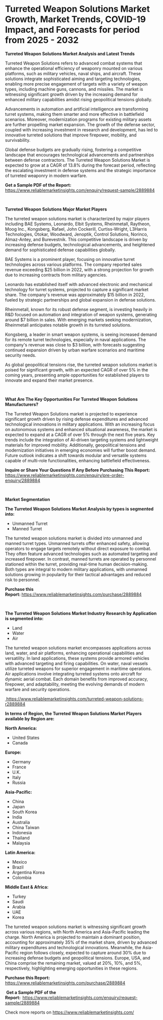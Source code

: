 <p><h1>Turreted Weapon Solutions Market Growth, Market Trends, COVID-19 Impact, and Forecasts for period from 2025 - 2032</h1></p><p><strong>Turreted Weapon Solutions Market Analysis and Latest Trends</strong></p>
<p><p>Turreted Weapon Solutions refers to advanced combat systems that enhance the operational efficiency of weaponry mounted on various platforms, such as military vehicles, naval ships, and aircraft. These solutions integrate sophisticated aiming and targeting technologies, enabling more precise engagement of targets with a variety of weapon types, including machine guns, cannons, and missiles. The market is witnessing significant growth driven by the increasing demand for enhanced military capabilities amidst rising geopolitical tensions globally. </p><p>Advancements in automation and artificial intelligence are transforming turret systems, making them smarter and more effective in battlefield scenarios. Moreover, modernization programs for existing military assets are further propelling market expansion. The growth of the defense sector, coupled with increasing investment in research and development, has led to innovative turreted solutions that improve firepower, mobility, and survivability. </p><p>Global defense budgets are gradually rising, fostering a competitive landscape that encourages technological advancements and partnerships between defense contractors. The Turreted Weapon Solutions Market is expected to grow at a CAGR of 13.8% during the forecast period, reflecting the escalating investment in defense systems and the strategic importance of turreted weaponry in modern warfare.</p></p>
<p><strong>Get a Sample PDF of the Report:&nbsp;</strong> <a href="https://www.reliablemarketinsights.com/enquiry/request-sample/2889884?utm_campaign=2244&utm_medium=2&utm_source=Github&utm_content=ia&utm_term=14032025&utm_id=turreted-weapon-solutions">https://www.reliablemarketinsights.com/enquiry/request-sample/2889884</a></p>
<p>&nbsp;</p>
<p><strong>Turreted Weapon Solutions Major Market Players</strong></p>
<p><p>The turreted weapon solutions market is characterized by major players including BAE Systems, Leonardo, Elbit Systems, Rheinmetall, Raytheon, Moog Inc., Kongsberg, Rafael, John Cockerill, Curtiss-Wright, L3Harris Technologies, Otokar, Woodward, Jenoptik, Control Solutions, Norinco, Almaz-Antey, and Burevestnik. This competitive landscape is driven by increasing defense budgets, technological advancements, and heightened demand for sophisticated defense capabilities globally.</p><p>BAE Systems is a prominent player, focusing on innovative turret technologies across various platforms. The company reported sales revenue exceeding $25 billion in 2022, with a strong projection for growth due to increasing contracts from military agencies.</p><p>Leonardo has established itself with advanced electronic and mechanical technology for turret systems, projected to capture a significant market share. The company's revenue was approximately $15 billion in 2022, fueled by strategic partnerships and global expansion in defense solutions.</p><p>Rheinmetall, known for its robust defense segment, is investing heavily in R&D focused on automation and integration of weapon systems, generating around $7 billion in sales. With emerging markets seeking modernization, Rheinmetall anticipates notable growth in its turreted solutions.</p><p>Kongsberg, a leader in smart weapon systems, is seeing increased demand for its remote turret technologies, especially in naval applications. The company's revenue was close to $3 billion, with forecasts suggesting continued expansion driven by urban warfare scenarios and maritime security needs.</p><p>As global geopolitical tensions rise, the turreted weapon solutions market is poised for significant growth, with an expected CAGR of over 5% in the coming years, presenting ample opportunities for established players to innovate and expand their market presence.</p></p>
<p>&nbsp;</p>
<p><strong>What Are The Key Opportunities For Turreted Weapon Solutions Manufacturers?</strong></p>
<p><p>The Turreted Weapon Solutions market is projected to experience significant growth driven by rising defense expenditures and advanced technological innovations in military applications. With an increasing focus on autonomous systems and enhanced situational awareness, the market is expected to expand at a CAGR of over 5% through the next five years. Key trends include the integration of AI-driven targeting systems and lightweight materials for improved mobility. Additionally, geopolitical tensions and modernization initiatives in emerging economies will further boost demand. Future outlook indicates a shift towards modular and versatile systems capable of multi-role functionalities, enhancing battlefield effectiveness.</p></p>
<p><strong>Inquire or Share Your Questions If Any Before Purchasing This Report:</strong> <a href="https://www.reliablemarketinsights.com/enquiry/pre-order-enquiry/2889884?utm_campaign=2244&utm_medium=2&utm_source=Github&utm_content=ia&utm_term=14032025&utm_id=turreted-weapon-solutions">https://www.reliablemarketinsights.com/enquiry/pre-order-enquiry/2889884</a></p>
<p>&nbsp;</p>
<p><strong>Market Segmentation</strong></p>
<p><strong>The Turreted Weapon Solutions Market Analysis by types is segmented into:</strong></p>
<p><ul><li>Unmanned Turret</li><li>Manned Turret</li></ul></p>
<p><p>The turreted weapon solutions market is divided into unmanned and manned turret types. Unmanned turrets offer enhanced safety, allowing operators to engage targets remotely without direct exposure to combat. They often feature advanced technologies such as automated targeting and increased firepower. In contrast, manned turrets are operated by personnel stationed within the turret, providing real-time human decision-making. Both types are integral to modern military applications, with unmanned solutions growing in popularity for their tactical advantages and reduced risk to personnel.</p></p>
<p><strong>Purchase this Report:&nbsp;</strong><a href="https://www.reliablemarketinsights.com/purchase/2889884?utm_campaign=2244&utm_medium=2&utm_source=Github&utm_content=ia&utm_term=14032025&utm_id=turreted-weapon-solutions">https://www.reliablemarketinsights.com/purchase/2889884</a></p>
<p>&nbsp;</p>
<p><strong>The Turreted Weapon Solutions Market Industry Research by Application is segmented into:</strong></p>
<p><ul><li>Land</li><li>Water</li><li>Air</li></ul></p>
<p><p>The turreted weapon solutions market encompasses applications across land, water, and air platforms, enhancing operational capabilities and versatility. In land applications, these systems provide armored vehicles with advanced targeting and firing capabilities. On water, naval vessels utilize turreted weapons for superior engagement in maritime operations. Air applications involve integrating turreted systems onto aircraft for dynamic aerial combat. Each domain benefits from improved accuracy, firepower, and adaptability, meeting the evolving demands of modern warfare and security operations.</p></p>
<p><a href="https://www.reliablemarketinsights.com/turreted-weapon-solutions-r2889884?utm_campaign=2244&utm_medium=2&utm_source=Github&utm_content=ia&utm_term=14032025&utm_id=turreted-weapon-solutions">&nbsp;https://www.reliablemarketinsights.com/turreted-weapon-solutions-r2889884</a></p>
<p><strong>In terms of Region, the Turreted Weapon Solutions Market Players available by Region are:</strong></p>
<p>
    <p> <strong> North America: </strong>
        <ul>
            <li>United States</li>
            <li>Canada</li>
        </ul>
        </p> 
    <p> <strong> Europe: </strong>
        <ul>
            <li>Germany</li>
            <li>France</li>
            <li>U.K.</li>
            <li>Italy</li>
            <li>Russia</li>
        </ul>
        </p> 
    <p> <strong> Asia-Pacific: </strong>
        <ul>
            <li>China</li>
            <li>Japan</li>
            <li>South Korea</li>
            <li>India</li>
            <li>Australia</li>
            <li>China Taiwan</li>
            <li>Indonesia</li>
            <li>Thailand</li>
            <li>Malaysia</li>
        </ul>
        </p> 
    <p> <strong> Latin America: </strong>
        <ul>
            <li>Mexico</li>
            <li>Brazil</li>
            <li>Argentina Korea</li>
            <li>Colombia</li>
        </ul>
        </p> 
    <p> <strong> Middle East & Africa: </strong>
        <ul>
            <li>Turkey</li>
            <li>Saudi</li>
            <li>Arabia</li>
            <li>UAE</li>
            <li>Korea</li>
        </ul>
    </p>
    </p>
<p><p>The turreted weapon solutions market is witnessing significant growth across various regions, with North America and Asia-Pacific leading the charge. North America is projected to maintain a dominant position, accounting for approximately 35% of the market share, driven by advanced military expenditures and technological innovations. Meanwhile, the Asia-Pacific region follows closely, expected to capture around 30% due to increasing defense budgets and geopolitical tensions. Europe, USA, and China comprise the remaining market, valued at 20%, 10%, and 5%, respectively, highlighting emerging opportunities in these regions.</p></p>
<p><strong>Purchase this Report: </strong><a href="https://www.reliablemarketinsights.com/purchase/2889884?utm_campaign=2244&utm_medium=2&utm_source=Github&utm_content=ia&utm_term=14032025&utm_id=turreted-weapon-solutions">https://www.reliablemarketinsights.com/purchase/2889884</a></p>
<p>&nbsp;<strong>Get a Sample PDF of the Report:&nbsp;&nbsp;</strong><a href="https://www.reliablemarketinsights.com/enquiry/request-sample/2889884?utm_campaign=2244&utm_medium=2&utm_source=Github&utm_content=ia&utm_term=14032025&utm_id=turreted-weapon-solutions">https://www.reliablemarketinsights.com/enquiry/request-sample/2889884</a></p>
<p><strong></strong></p>
<p>Check more reports on <a href="https://www.reliablemarketinsights.com/?utm_campaign=2244&utm_medium=2&utm_source=Github&utm_content=ia&utm_term=14032025&utm_id=turreted-weapon-solutions">https://www.reliablemarketinsights.com/</a></p>